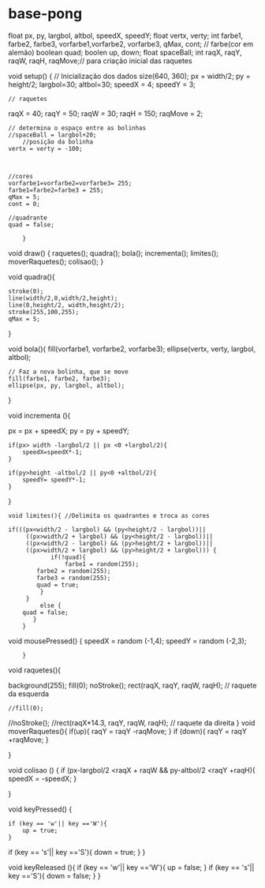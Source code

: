 # base-pong

float px, py, largbol, altbol, speedX, speedY;
float vertx, verty; 
int farbe1, farbe2, farbe3, vorfarbe1,vorfarbe2, vorfarbe3, qMax, cont; // farbe(cor em alemão)
boolean quad;
boolen up, down;
float spaceBall;
int raqX, raqY, raqW, raqH, raqMove;// para criação inicial das raquetes


void setup() {
	// Inicialização dos dados
	size(640, 360);
	px = width/2;
	py = height/2;
	largbol=30;
	altbol=30;
	speedX = 4;
	speedY = 3;
		
	// raquetes
  raqX = 40; 
	raqY = 50;
	raqW = 30;
	raqH = 150;
	raqMove = 2;
	
	
		
	
	// determina o espaço entre as bolinhas
	//spaceBall = largbol+20;
		//posição da bolinha
	vertx = verty = -100;
		

			
	//cores
	vorfarbe1=vorfarbe2=vorfarbe3= 255;
	farbe1=farbe2=farbe3 = 255;
	qMax = 5;
	cont = 0;
	
	//quadrante
	quad = false;
			
		}

void draw() {
	raquetes();
	quadra();
	bola();
	incrementa();
	limites();
	moverRaquetes();
	colisao();
}

void quadra(){
	
	stroke(0);
	line(width/2,0,width/2,height);
	line(0,height/2, width,height/2);
	stroke(255,100,255);
	qMax = 5;
	
}

void bola(){
	fill(vorfarbe1, vorfarbe2, vorfarbe3);
	ellipse(vertx, verty, largbol, altbol);
	
	// Faz a nova bolinha, que se move
	fill(farbe1, farbe2, farbe3);
	ellipse(px, py, largbol, altbol);
	
	
}

void incrementa (){
	
  px = px + speedX;
	py = py + speedY;
	
		
	if(px> width -largbol/2 || px <0 +largbol/2){
		speedX=speedX*-1;
	}
	
	if(py>height -altbol/2 || py<0 +altbol/2){
		speedY= speedY*-1;
	}
}
		
	void limites(){ //Delimita os quadrantes e troca as cores
	
	if(((px<width/2 - largbol) && (py<height/2 - largbol))||
		 ((px>width/2 + largbol) && (py<height/2 - largbol))||
		 ((px<width/2 - largbol) && (py>height/2 + largbol))||
		 ((px>width/2 + largbol) && (py>height/2 + largbol))) {
				if(!quad){
					farbe1 = random(255);
	        farbe2 = random(255);
	        farbe3 = random(255);
			quad = true;
		     }
	     }
		     else {
		quad = false;	
		   }
		}


void mousePressed() {
	speedX = random (-1,4);
	speedY = random (-2,3);
	
		}

void raquetes(){
	
  background(255);
  fill(0);
  noStroke();
 rect(raqX, raqY, raqW, raqH); // raquete da esquerda
	
	//fill(0);
  //noStroke();
  //rect(raqX*14.3, raqY, raqW, raqH); // raquete da direita
 }
void moverRaquetes(){
	if(up){
		raqY = raqY -raqMove;
	}
	if (down){
		raqY = raqY +raqMove;
	}
		
}

void colisao () {
if (px-largbol/2 <raqX + raqW && py-altbol/2 <raqY +raqH){
speedX = -speedX;
}

}

void keyPressed() {
		
	if (key == 'w'|| key =='W'){
		up = true;
	}
if (key == 's'|| key =='S'){
		down = true;
	}
}

void keyReleased (){
	if (key == 'w'|| key =='W'){
		up = false;
	}
if (key == 's'|| key =='S'){
		down = false;
	}
}

	
